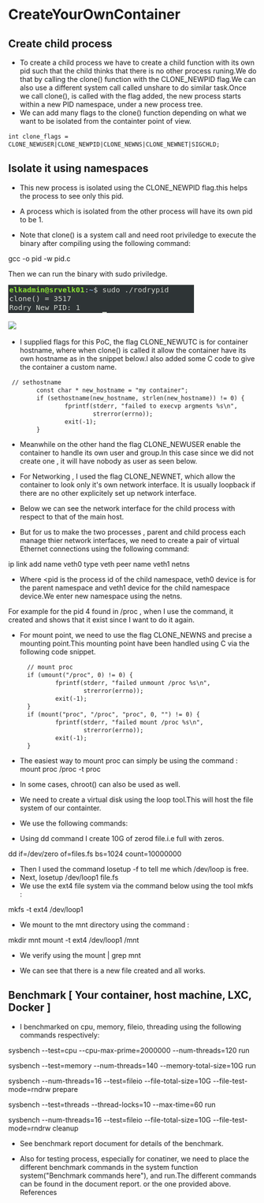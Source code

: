 # CreateYourOwnContainer
## Create child process
- To create a child process we have to create a child function with its own pid such that the child thinks that there is no other process runing.We do that by calling the clone() function with the CLONE_NEWPID flag.We can also use a different system call called unshare to do similar task.Once we call clone(), is called with the flag added, the new process starts within a new PID namespace, under a new process tree.
- We can add many flags to the clone() function depending on what we want to be isolated from the containter point of view.

```
int clone_flags = CLONE_NEWUSER|CLONE_NEWPID|CLONE_NEWNS|CLONE_NEWNET|SIGCHLD;
```

## Isolate it using namespaces
- This new process is isolated using the CLONE_NEWPID flag.this helps the process to see only this pid.

- A process which is isolated from the other process will have its own pid to be 1.

- Note that clone() is a system call and need root priviledge to execute the binary after compiling using the following command:

gcc -o pid -w pid.c

Then we can run the binary with sudo priviledge.

![](images/ropid.png)

![](images/rodparentpid.png)

- I supplied flags for this PoC, the flag CLONE_NEWUTC is for container hostname, where when clone() is called it allow the container have its own hostname as in the snippet below.I also added some C code to give the container a custom name.

```
 // sethostname
        const char * new_hostname = "my container";
        if (sethostname(new_hostname, strlen(new_hostname)) != 0) {
                fprintf(stderr, "failed to execvp argments %s\n",
                        strerror(errno));
                exit(-1);
        }
```


- Meanwhile on the other hand the flag CLONE_NEWUSER enable the container to handle its own user and group.In this case since we did not create one , it will have nobody as user as seen below. 

- For Networking , I used the flag CLONE_NEWNET, which allow the container to look only it's own network interface. It is usually loopback if there are no other explicitely set up network interface.

- Below we can see the network interface for the child process with respect to that of the main host. 

- But for us to make the two processes , parent and child process each manage thier network interfaces, we need to create a pair of virtual Ethernet connections using the following command:

ip link add name veth0 type veth peer name veth1 netns <pid>

- Where <pid is the process id of the child namespace, veth0 device is for the parent namespace and veth1 device for the child namespace device.We enter new namespace using the netns.

For example for the pid 4 found in /proc , when I use the command, it created and shows that it exist since I want to do it again.  

- For mount point, we need to use the flag CLONE_NEWNS and precise a mounting point.This mounting point have been handled using C via the following code snippet.


        // mount proc
        if (umount("/proc", 0) != 0) {
                fprintf(stderr, "failed unmount /proc %s\n",
                        strerror(errno));
                exit(-1);
        }
        if (mount("proc", "/proc", "proc", 0, "") != 0) {
                fprintf(stderr, "failed mount /proc %s\n",
                        strerror(errno));
                exit(-1);
        }

- The easiest way to mount proc can simply be using the command :
mount proc /proc -t proc
- In some cases, chroot() can also be used as well.
- We need to create a virtual disk using the loop tool.This will host the file system of our containter.
- We use the following commands:
- Using dd command I create 10G of zerod file.i.e full with zeros.

dd if=/dev/zero of=files.fs bs=1024 count=10000000

- Then I used the command losetup -f to tell me which /dev/loop is free.
- Next, losetup /dev/loop1 file.fs
- We use the ext4 file system via the command below using the tool mkfs :

mkfs -t ext4 /dev/loop1 

- We mount to the mnt directory using the command :

mkdir mnt
mount -t ext4 /dev/loop1 /mnt

- We verify using the mount | grep mnt 

- We can see that there is a new file created and all works. 

## Benchmark [ Your container, host machine, LXC, Docker ]

- I benchmarked on cpu, memory, fileio, threading using the following commands respectively:

sysbench --test=cpu --cpu-max-prime=2000000 --num-threads=120 run

sysbench --test=memory --num-threads=140 --memory-total-size=10G run

sysbench --num-threads=16 --test=fileio --file-total-size=10G 
--file-test-mode=rndrw prepare

sysbench --test=threads --thread-locks=10 --max-time=60 run

sysbench --num-threads=16 --test=fileio --file-total-size=10G --file-test-mode=rndrw cleanup 

- See benchmark report document for details of the benchmark.

- Also for testing process, especially for conatiner, we need to place the different benchmark commands in the system function system("Benchmark commands here"), and run.The different commands can be found in the document report. or the one provided above.
References
